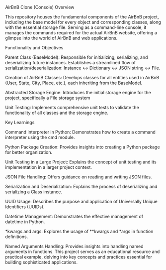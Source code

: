 AirBnB Clone (Console) Overview

This repository houses the fundamental components of the AirBnB project, including the base model for every object and corresponding classes, along with the essential storage file. Serving as a command-line console, it manages the commands required for the actual AirBnB website, offering a glimpse into the world of AirBnB and web applications.

Functionality and Objectives

Parent Class (BaseModel):
Responsible for initializing, serializing, and deserializing future instances.
Establishes a streamlined flow of serialization/deserialization: Instance <-> Dictionary <-> JSON string <-> File.

Creation of AirBnB Classes:
Develops classes for all entities used in AirBnB (User, State, City, Place, etc.), each inheriting from the BaseModel.

Abstracted Storage Engine:
Introduces the initial storage engine for the project, specifically a File storage system

Unit Testing:
Implements comprehensive unit tests to validate the functionality of all classes and the storage engine.

Key Learnings

Command Interpreter in Python:
Demonstrates how to create a command interpreter using the cmd module.

Python Package Creation:
Provides insights into creating a Python package for better organization.

Unit Testing in a Large Project:
Explains the concept of unit testing and its implementation in a larger project context.

JSON File Handling:
Offers guidance on reading and writing JSON files.

Serialization and Deserialization:
Explains the process of deserializing and serializing a Class instance.

UUID Usage:
Describes the purpose and application of Universally Unique Identifiers (UUIDs).

Datetime Management:
Demonstrates the effective management of datetime in Python.

*kwargs and args:
Explores the usage of **kwargs and *args in function definitions.

Named Arguments Handling:
Provides insights into handling named arguments in functions.
This project serves as an educational resource and practical example, delving into key concepts and practices essential for building sophisticated applications.


